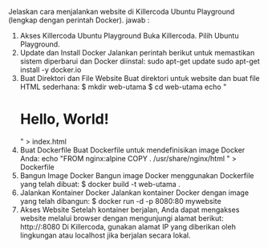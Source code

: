 Jelaskan cara menjalankan website di Killercoda Ubuntu Playground (lengkap dengan perintah Docker).
jawab :
1. Akses Killercoda Ubuntu Playground
Buka Killercoda.
Pilih Ubuntu Playground.
2. Update dan Install Docker
Jalankan perintah berikut untuk memastikan sistem diperbarui dan Docker diinstal:
sudo apt-get update
sudo apt-get install -y docker.io
3. Buat Direktori dan File Website
Buat direktori untuk website dan buat file HTML sederhana:
$ mkdir web-utama
$ cd web-utama
echo "<html><body><h1>Hello, World!</h1></body></html>" > index.html
4. Buat Dockerfile
Buat Dockerfile untuk mendefinisikan image Docker Anda:
echo "FROM nginx:alpine
COPY . /usr/share/nginx/html
" > Dockerfile
5. Bangun Image Docker
Bangun image Docker menggunakan Dockerfile yang telah dibuat:
$ docker build -t web-utama .
6. Jalankan Kontainer Docker
Jalankan kontainer Docker dengan image yang telah dibangun:
$ docker run -d -p 8080:80 mywebsite
7. Akses Website
Setelah kontainer berjalan, Anda dapat mengakses website melalui browser dengan mengunjungi alamat berikut:
http://<IP-address>:8080
Di Killercoda, gunakan alamat IP yang diberikan oleh lingkungan atau localhost jika berjalan secara lokal.
